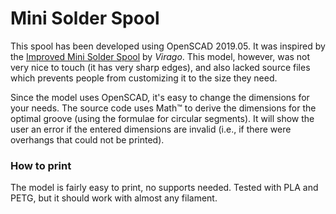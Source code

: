 # Mini Solder Spool

This spool has been developed using OpenSCAD 2019.05. It was inspired by the [Improved Mini Solder Spool](https://www.thingiverse.com/thing:277143) by *Virago*. This model, however, was not very nice to touch (it has very sharp edges), and also lacked source files which prevents people from customizing it to the size they need.

Since the model uses OpenSCAD, it's easy to change the dimensions for your needs. The source code uses Math™ to derive the dimensions for the optimal groove (using the formulae for circular segments). It will show the user an error if the entered dimensions are invalid (i.e., if there were overhangs that could not be printed).


### How to print

The model is fairly easy to print, no supports needed. Tested with PLA and PETG, but it should work with almost any filament.
